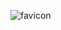 ![favicon](https://user-images.githubusercontent.com/43528941/206197917-69b52368-e017-4472-bc19-2c5a914f9e9d.png)

